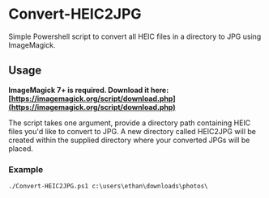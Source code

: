 # Convert-HEIC2JPG
Simple Powershell script to convert all HEIC files in a directory to JPG using ImageMagick. 

## Usage

**ImageMagick 7+ is required. Download it here: [https://imagemagick.org/script/download.php](https://imagemagick.org/script/download.php)**

The script takes one argument, provide a directory path containing HEIC files you'd like to convert to JPG. A new directory called HEIC2JPG will be created within the supplied directory where your converted JPGs will be placed.

### Example

```
./Convert-HEIC2JPG.ps1 c:\users\ethan\downloads\photos\
```


